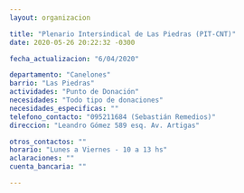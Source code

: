 ```yaml
---
layout: organizacion

title: "Plenario Intersindical de Las Piedras (PIT-CNT)"
date: 2020-05-26 20:22:32 -0300

fecha_actualizacion: "6/04/2020"

departamento: "Canelones"
barrio: "Las Piedras"
actividades: "Punto de Donación"
necesidades: "Todo tipo de donaciones"
necesidades_especificas: ""
telefono_contacto: "095211684 (Sebastián Remedios)"
direccion: "Leandro Gómez 589 esq. Av. Artigas"

otros_contactos: ""
horario: "Lunes a Viernes - 10 a 13 hs"
aclaraciones: ""
cuenta_bancaria: ""

---
```


